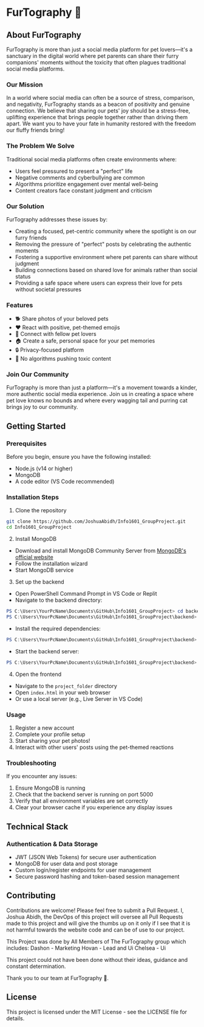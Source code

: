 # FurTography 🐾

## About FurTography

FurTography is more than just a social media platform for pet lovers—it's a sanctuary in the digital world where pet parents can share their furry companions' moments without the toxicity that often plagues traditional social media platforms.

### Our Mission

In a world where social media can often be a source of stress, comparison, and negativity, FurTography stands as a beacon of positivity and genuine connection. We believe that sharing our pets' joy should be a stress-free, uplifting experience that brings people together rather than driving them apart. We want you to have your fate in humanity restored with the freedom our fluffy friends bring!

### The Problem We Solve

Traditional social media platforms often create environments where:
- Users feel pressured to present a "perfect" life
- Negative comments and cyberbullying are common
- Algorithms prioritize engagement over mental well-being
- Content creators face constant judgment and criticism

### Our Solution

FurTography addresses these issues by:
- Creating a focused, pet-centric community where the spotlight is on our furry friends
- Removing the pressure of "perfect" posts by celebrating the authentic moments
- Fostering a supportive environment where pet parents can share without judgment
- Building connections based on shared love for animals rather than social status
- Providing a safe space where users can express their love for pets without societal pressures

### Features

- 🐕 Share photos of your beloved pets
- ❤️ React with positive, pet-themed emojis
- 👥 Connect with fellow pet lovers
- 🏠 Create a safe, personal space for your pet memories
- 🔒 Privacy-focused platform
- 🌟 No algorithms pushing toxic content

### Join Our Community

FurTography is more than just a platform—it's a movement towards a kinder, more authentic social media experience. Join us in creating a space where pet love knows no bounds and where every wagging tail and purring cat brings joy to our community.

## Getting Started

### Prerequisites

Before you begin, ensure you have the following installed:
- Node.js (v14 or higher)
- MongoDB
- A code editor (VS Code recommended)

### Installation Steps

1. Clone the repository
```bash
git clone https://github.com/JoshuaAbidh/Info1601_GroupProject.git
cd Info1601_GroupProject
```

2. Install MongoDB
- Download and install MongoDB Community Server from [MongoDB's official website](https://www.mongodb.com/try/download/community)
- Follow the installation wizard
- Start MongoDB service

3. Set up the backend
- Open PowerShell Command Prompt in VS Code or Replit
- Navigate to the backend directory:
```powershell
PS C:\Users\YourPcName\Documents\GitHub\Info1601_GroupProject> cd backend
PS C:\Users\YourPcName\Documents\GitHub\Info1601_GroupProject\backend>
```
- Install the required dependencies:
```powershell
PS C:\Users\YourPcName\Documents\GitHub\Info1601_GroupProject\backend> npm install
```
- Start the backend server:
```powershell
PS C:\Users\YourPcName\Documents\GitHub\Info1601_GroupProject\backend> npm run dev
```

4. Open the frontend
- Navigate to the `project_folder` directory
- Open `index.html` in your web browser
- Or use a local server (e.g., Live Server in VS Code)

### Usage

1. Register a new account
2. Complete your profile setup
3. Start sharing your pet photos!
4. Interact with other users' posts using the pet-themed reactions

### Troubleshooting

If you encounter any issues:
1. Ensure MongoDB is running
2. Check that the backend server is running on port 5000
3. Verify that all environment variables are set correctly
4. Clear your browser cache if you experience any display issues

## Technical Stack

### Authentication & Data Storage
- JWT (JSON Web Tokens) for secure user authentication
- MongoDB for user data and post storage
- Custom login/register endpoints for user management
- Secure password hashing and token-based session management

## Contributing

Contributions are welcome! Please feel free to submit a Pull Request.
I, Joshua Abidh, the DevOps of this project will oversee all Pull Requests made to this project and will give the thumbs up on it only if I see that it is not harmful towards the website code and can be of use to our project.

This Project was done by All Members of The FurTography group which includes: 
Dashon - Marketing
Hovan - Lead and Ui
Chelsea - Ui

This project could not have been done without their ideas, guidance and constant determination. 

Thank you to our team at FurTography 🐾. 

## License

This project is licensed under the MIT License - see the LICENSE file for details.
